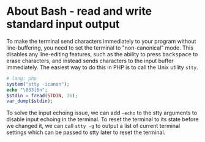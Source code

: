 # About Bash - read and write standard input output

To make the terminal send characters immediately to your program without line-buffering,
you need to set the terminal to "non-canonical" mode. This disables any line-editing features,
such as the ability to press <kbd>backspace</kbd> to erase characters, and instead sends characters to the 
input buffer immediately. The easiest way to do this in PHP is to call the Unix utility `stty`.

```php
# lang: php
system("stty -icanon");
echo "\033[6n";
$stdin = fread(STDIN, 16);
var_dump($stdin);
```

To solve the input echoing issue, we can add `-echo` to the stty arguments to disable input echoing in the terminal.
To reset the terminal to its state before we changed it, we can call `stty -g` to output a list of current terminal
settings which can be passed to stty later to reset the terminal.

```php

```
